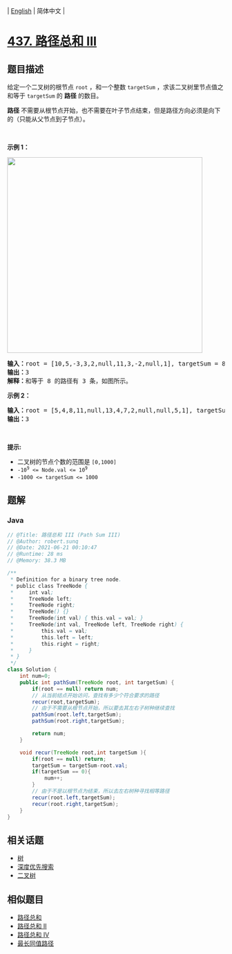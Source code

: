 
| [English](README_EN.md) | 简体中文 |

# [437. 路径总和 III](https://leetcode.cn//problems/path-sum-iii/)

## 题目描述

<p>给定一个二叉树的根节点 <code>root</code> ，和一个整数 <code>targetSum</code> ，求该二叉树里节点值之和等于 <code>targetSum</code> 的 <strong>路径</strong> 的数目。</p>

<p><strong>路径</strong> 不需要从根节点开始，也不需要在叶子节点结束，但是路径方向必须是向下的（只能从父节点到子节点）。</p>

<p> </p>

<p><strong>示例 1：</strong></p>

<p><img src="https://assets.leetcode.com/uploads/2021/04/09/pathsum3-1-tree.jpg" style="width: 452px; " /></p>

<pre>
<strong>输入：</strong>root = [10,5,-3,3,2,null,11,3,-2,null,1], targetSum = 8
<strong>输出：</strong>3
<strong>解释：</strong>和等于 8 的路径有 3 条，如图所示。
</pre>

<p><strong>示例 2：</strong></p>

<pre>
<strong>输入：</strong>root = [5,4,8,11,null,13,4,7,2,null,null,5,1], targetSum = 22
<strong>输出：</strong>3
</pre>

<p> </p>

<p><strong>提示:</strong></p>

<ul>
	<li>二叉树的节点个数的范围是 <code>[0,1000]</code></li>
	<li><meta charset="UTF-8" /><code>-10<sup>9</sup> <= Node.val <= 10<sup>9</sup></code> </li>
	<li><code>-1000 <= targetSum <= 1000</code> </li>
</ul>


## 题解


### Java

```Java
// @Title: 路径总和 III (Path Sum III)
// @Author: robert.sunq
// @Date: 2021-06-21 00:10:47
// @Runtime: 28 ms
// @Memory: 38.3 MB

/**
 * Definition for a binary tree node.
 * public class TreeNode {
 *     int val;
 *     TreeNode left;
 *     TreeNode right;
 *     TreeNode() {}
 *     TreeNode(int val) { this.val = val; }
 *     TreeNode(int val, TreeNode left, TreeNode right) {
 *         this.val = val;
 *         this.left = left;
 *         this.right = right;
 *     }
 * }
 */
class Solution {
    int num=0;
    public int pathSum(TreeNode root, int targetSum) {
        if(root == null) return num;
        // 从当前结点开始访问，查找有多少个符合要求的路径
        recur(root,targetSum);
        // 由于不需要从根节点开始，所以要去其左右子树种继续查找
        pathSum(root.left,targetSum);
        pathSum(root.right,targetSum);

        return num;
    }

    void recur(TreeNode root,int targetSum ){
        if(root == null) return;
        targetSum = targetSum-root.val;
        if(targetSum == 0){
            num++;
        }
        // 由于不是以根节点为结束，所以去左右树种寻找相等路径
        recur(root.left,targetSum);
        recur(root.right,targetSum);
    }
}
```



## 相关话题

- [树](https://leetcode.cn//tag/tree)
- [深度优先搜索](https://leetcode.cn//tag/depth-first-search)
- [二叉树](https://leetcode.cn//tag/binary-tree)

## 相似题目


- [路径总和](../path-sum/README.md)
- [路径总和 II](../path-sum-ii/README.md)
- [路径总和 IV](../path-sum-iv/README.md)
- [最长同值路径](../longest-univalue-path/README.md)
